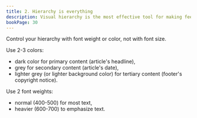 ```yaml
---
title: 2. Hierarchy is everything
description: Visual hierarchy is the most effective tool for making feel designed. De-emphasize secondary and tertiary information, highlight the elements that are most important.
bookPage: 30
---
```

Control your hierarchy with font weight or color, not with font size.

Use 2-3 colors:
- dark color for primary content (article's headline),
- grey for secondary content (article's date),
- lighter grey (or lighter background color) for tertiary content (footer's copyright notice).

Use 2 font weights:
- normal (400-500) for most text,
- heavier (600-700) to emphasize text.